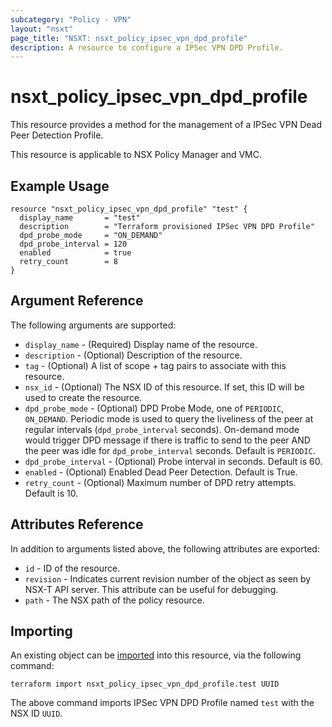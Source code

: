 ```yaml
---
subcategory: "Policy - VPN"
layout: "nsxt"
page_title: "NSXT: nsxt_policy_ipsec_vpn_dpd_profile"
description: A resource to configure a IPSec VPN DPD Profile.
---
```


# nsxt_policy_ipsec_vpn_dpd_profile

This resource provides a method for the management of a IPSec VPN Dead Peer Detection Profile.

This resource is applicable to NSX Policy Manager and VMC.

## Example Usage

```hcl
resource "nsxt_policy_ipsec_vpn_dpd_profile" "test" {
  display_name       = "test"
  description        = "Terraform provisioned IPSec VPN DPD Profile"
  dpd_probe_mode     = "ON_DEMAND"
  dpd_probe_interval = 120
  enabled            = true
  retry_count        = 8
}
```

## Argument Reference

The following arguments are supported:

* `display_name` - (Required) Display name of the resource.
* `description` - (Optional) Description of the resource.
* `tag` - (Optional) A list of scope + tag pairs to associate with this resource.
* `nsx_id` - (Optional) The NSX ID of this resource. If set, this ID will be used to create the resource.
* `dpd_probe_mode` - (Optional) DPD Probe Mode, one of `PERIODIC`, `ON_DEMAND`. Periodic mode is used to query the liveliness of the peer at regular intervals (`dpd_probe_interval` seconds). On-demand mode would trigger DPD message if there is traffic to send to the peer AND the peer was idle for `dpd_probe_interval` seconds. Default is `PERIODIC`.
* `dpd_probe_interval` - (Optional) Probe interval in seconds. Default is 60.
* `enabled` - (Optional) Enabled Dead Peer Detection. Default is True.
* `retry_count` - (Optional) Maximum number of DPD retry attempts. Default is 10.


## Attributes Reference

In addition to arguments listed above, the following attributes are exported:

* `id` - ID of the resource.
* `revision` - Indicates current revision number of the object as seen by NSX-T API server. This attribute can be useful for debugging.
* `path` - The NSX path of the policy resource.

## Importing

An existing object can be [imported][docs-import] into this resource, via the following command:

[docs-import]: https://www.terraform.io/cli/import

```
terraform import nsxt_policy_ipsec_vpn_dpd_profile.test UUID
```

The above command imports IPSec VPN DPD Profile named `test` with the NSX ID `UUID`.
